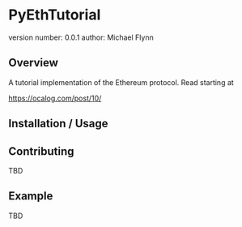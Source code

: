 PyEthTutorial
===============================

version number: 0.0.1
author: Michael Flynn

Overview
--------

A tutorial implementation of the Ethereum protocol. Read starting at

https://ocalog.com/post/10/

Installation / Usage
--------------------
    
Contributing
------------

TBD

Example
-------

TBD